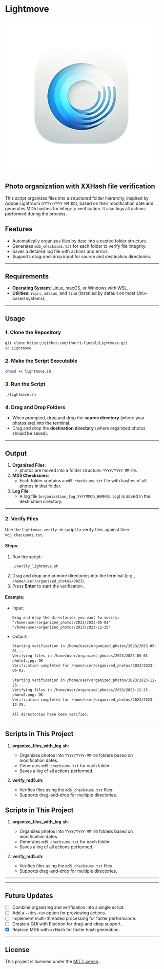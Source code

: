 
# Lightmove
![Alt text](https://raw.githubusercontent.com/thorri-lindal/Lightmove/refs/heads/main/lightmove.png "lightmove")

## Photo organization with XXHash file verification

This script organizes files into a structured folder hierarchy, inspired by Adobe Lightroom (`YYYY/YYYY-MM-DD`), based on their modification date and generates MD5 hashes for integrity verification. It also logs all actions performed during the process.

## Features
- Automatically organizes files by date into a nested folder structure.
- Generates `md5_checksums.txt` for each folder to verify file integrity.
- Saves a detailed log file with actions and errors.
- Supports drag-and-drop input for source and destination directories.

---

## Requirements
- **Operating System**: Linux, macOS, or Windows with WSL.
- **Utilities**: `rsync`, `md5sum`, and `find` (installed by default on most Unix-based systems).

---

## Usage

### 1. Clone the Repository
```bash
git clone https://github.com/thorri-lindal/Lightmove.git
cd Lightmove
```

### 2. Make the Script Executable
```bash
chmod +x lightmove.sh
```

### 3. Run the Script
```bash
./lightmove.sh
```

### 4. Drag and Drop Folders
- When prompted, drag and drop the **source directory** (where your photos are) into the terminal.
- Drag and drop the **destination directory** (where organized photos should be saved).

---

## Output
1. **Organized Files**:
   - photos are moved into a folder structure: `YYYY/YYYY-MM-DD`.
2. **MD5 Checksums**:
   - Each folder contains a `md5_checksums.txt` file with hashes of all photos in that folder.
3. **Log File**:
   - A log file (`organization_log_YYYYMMDD_HHMMSS.log`) is saved in the destination directory.

---

### 2. Verify Files

Use the `lightmove_verify.sh` script to verify files against their `md5_checksums.txt`.

#### Steps:
1. Run the script:
   ```bash
   ./verify_lightmove.sh
   ```
2. Drag and drop one or more directories into the terminal (e.g., `/home/user/organized_photos/2023`).
3. Press **Enter** to start the verification.

#### Example:
- Input:
  ```
  Drag and drop the directories you want to verify: 
  '/home/user/organized_photos/2023/2023-05-01' '/home/user/organized_photos/2023/2023-12-25'
  ```
- Output:
  ```
  Starting verification in /home/user/organized_photos/2023/2023-05-01...
  Verifying files in /home/user/organized_photos/2023/2023-05-01
  photo1.jpg: OK
  Verification completed for /home/user/organized_photos/2023/2023-05-01.

  Starting verification in /home/user/organized_photos/2023/2023-12-25...
  Verifying files in /home/user/organized_photos/2023/2023-12-25
  photo2.png: OK
  Verification completed for /home/user/organized_photos/2023/2023-12-25.

  All directories have been verified.
  ```

---

## Scripts in This Project

1. **organize_files_with_log.sh**:
   - Organizes photos into `YYYY/YYYY-MM-DD` folders based on modification dates.
   - Generates `md5_checksums.txt` for each folder.
   - Saves a log of all actions performed.

2. **verify_md5.sh**:
   - Verifies files using the `md5_checksums.txt` files.
   - Supports drag-and-drop for multiple directories.
## Scripts in This Project

1. **organize_files_with_log.sh**:
   - Organizes photos into `YYYY/YYYY-MM-DD` folders based on modification dates.
   - Generates `md5_checksums.txt` for each folder.
   - Saves a log of all actions performed.

2. **verify_md5.sh**:
   - Verifies files using the `md5_checksums.txt` files.
   - Supports drag-and-drop for multiple directories.

---

---
## Future Updates

- [ ] Combine organizing and verification into a single script.
- [ ] Add a `--dry-run` option for previewing actions.
- [ ] Implement multi-threaded processing for faster performance.
- [ ] Create a GUI with Electron for drag-and-drop support.
- [X] Replace MD5 with xxHash for faster hash generation.
---

## License
This project is licensed under the [MIT License](LICENSE).
